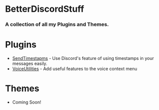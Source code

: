 # BetterDiscordStuff

### A collection of all my Plugins and Themes.

# Plugins
- [SendTimestapms](https://www.taimoor.me/api/downloads/bd/SendTimestamps) - Use Discord's feature of using timestamps in your messages easily.
- [VoiceUtilities](https://www.taimoor.me/api/downloads/bd/VoiceUtilities) - Add useful features to the voice context menu

# Themes
- Coming Soon!